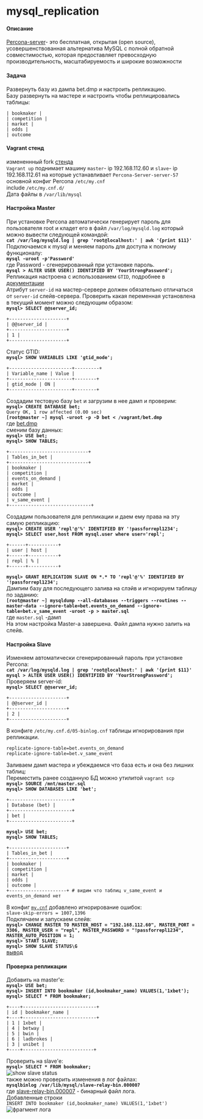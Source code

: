 # mysql_replication
####  Описание    
[Percona-server](https://www.percona.com/software/mysql-database/percona-server)- это бесплатная, открытая (open source), усовершенствованная альтернатива MySQL с полной обратной совместимостью, которая предоставляет превосходную производительность, масштабируемость и широкие возможности    
#### Задача   
Развернуть базу из дампа bet.dmp и настроить репликацию.    
Базу развернуть на мастере и настроить чтобы реплицировались таблицы:   
```
| bookmaker |
| competition |
| market |
| odds |
| outcome   
```
#### Vagrant стенд    
измененнный fork [стенда](https://gitlab.com/otus_linux/stands-mysql)   
`Vagrant up` поднимает машину `master`- ip 192.168.112.60 и `slave`- ip 192.168.112.61 на которые устанавливает `Percona-Server-server-57`    
основной конфиг Percona `/etc/my.cnf`   
include `/etc/my.cnf.d/`    
Дата файлы в `/var/lib/mysql`   
#### Настройка Master   
При установке Percona автоматически генерирует пароль для пользователя root и кладет его в
файл `/var/log/mysqld.log` который можно вывести следующей командой:    
**`cat /var/log/mysqld.log | grep 'root@localhost:' | awk '{print $11}'`**    
Подключаемся к mysql и меняем пароль для доступа к полному функционалу:   
**`mysql -uroot -p'Password'`**    
где Password - сгенерированный при установке пароль.    
**`mysql > ALTER USER USER() IDENTIFIED BY 'YourStrongPassword';`**   
Репликация настроена с использованием `GTID`, подробнее в [документации](https://dev.mysql.com/doc/refman/5.6/en/replication-gtids-concepts.html)   
Атрибут `server-id` на мастер-сервере должен обязательно отличаться от `server-id` слейв-сервера. Проверить какая переменная установлена в текущий
момент можно следующим образом:   
**`mysql> SELECT @@server_id;`**    
```
+---------------------+   
| @@server_id |   
+---------------------+   
| 1 |   
+---------------------+   
```     
Статус GTID:    
**`mysql> SHOW VARIABLES LIKE 'gtid_mode';`**   
```   
+-----------------------+---------+
| Variable_name | Value |
+-----------------------+--------+
| gtid_mode | ON |
+-----------------------+--------+
```   
Создадим тестовую базу `bet` и загрузим в нее дамп и проверим:    
**`mysql> CREATE DATABASE bet;`**   
`Query OK, 1 row affected (0.00 sec)`   
**`[root@master ~] mysql -uroot -p -D bet < /vagrant/bet.dmp`**   
где [bet.dmp](https://github.com/Hanafeevrus/mysql_replication/blob/master/bet.dmp)   
сменим базу данных:   
**`mysql> USE bet;`**   
**`mysql> SHOW TABLES;`**   
```
+-----------------------------+
| Tables_in_bet |
+-----------------------------+
| bookmaker |
| competition |
| events_on_demand |
| market |
| odds |
| outcome |
| v_same_event |
+------------------------------+    
```   
Создадим пользователя для репликации и даем ему права на эту самую репликацию:    
**`mysql> CREATE USER 'repl'@'%' IDENTIFIED BY '!passforrepl1234';`**   
**`mysql> SELECT user,host FROM mysql.user where user='repl';`**    
```
+------+-----------+
| user | host |
+------+-----------+
| repl | % |
+------+-----------+    
```   
**`mysql> GRANT REPLICATION SLAVE ON *.* TO 'repl'@'%' IDENTIFIED BY '!passforrepl1234';`**   
Дампим базу для последующего залива на слэйв и игнорируем таблицу по заданию:   
**`[root@master ~] mysqldump --all-databases --triggers --routines --master-data
--ignore-table=bet.events_on_demand --ignore-table=bet.v_same_event -uroot -p > master.sql`**   
где `master.sql` -дамп    
На этом настройка Master-а завершена. Файл дампа нужно залить на слейв.   

#### Настройка Slave    
Изменяем автоматически сгенерированный пароль при установке Percona:    
**`cat /var/log/mysqld.log | grep 'root@localhost:' | awk '{print $11}'`**    
**`mysql > ALTER USER USER() IDENTIFIED BY 'YourStrongPassword';`**     
Проверяем server-id:    
**`mysql> SELECT @@server_id;`**    
```
+---------------------+
| @@server_id |
+---------------------+
| 2 |
+---------------------+   
```    
В конфиге `/etc/my.cnf.d/05-binlog.cnf` таблицы игнорирования при репликации.   
```
replicate-ignore-table=bet.events_on_demand
replicate-ignore-table=bet.v_same_event   
```   
Заливаем дамп мастера и убеждаемся что база есть и она без лишних таблиц:   
Переместить ранее созданную БД можно утилитой `vagrant scp`   
**`mysql> SOURCE /mnt/master.sql`**   
**`mysql> SHOW DATABASES LIKE 'bet';`**   
```
+-----------------------+
| Database (bet) |
+-----------------------+
| bet |
+-----------------------+   
```   
**`mysql> USE bet;`**   
**`mysql> SHOW TABLES;`**   
```
+---------------------+
| Tables_in_bet |
+---------------------+
| bookmaker |
| competition |
| market |
| odds |
| outcome |
+---------------------+ # видим что таблиц v_same_event и events_on_demand нет    
```       
В конфиг [`my.cnf`](https://github.com/Hanafeevrus/mysql_replication/blob/master/conf/my.cnf) добавлено игнорирование ошибок:   
`slave-skip-errors = 1007,1396`   
Подклячаем и запускаем слейв:   
**`mysql> CHANGE MASTER TO MASTER_HOST = "192.168.112.60", MASTER_PORT = 3306, MASTER_USER = "repl", MASTER_PASSWORD = "!passforrepl1234", MASTER_AUTO_POSITION = 1;`**   
**`mysql> START SLAVE;`**   
**`mysql> SHOW SLAVE STATUS\G`**    
[вывод](https://github.com/Hanafeevrus/mysql_replication/blob/master/show%20slave%20status%5CG)
#### Проверка репликации    
Добавить на master'e:   
**`mysql> USE bet;`**   
**`mysql> INSERT INTO bookmaker (id,bookmaker_name) VALUES(1,'1xbet');`** 
**`mysql> SELECT * FROM bookmaker;`**   
```
+----+---------------------------+
| id | bookmaker_name |
+----+---------------------------+
| 1 | 1xbet |
| 4 | betway |
| 5 | bwin |
| 6 | ladbrokes |
| 3 | unibet |
+----+--------------------------+   
```   
Проверить на slave'e:   
**`mysql> SELECT * FROM bookmaker;`**   
![show slave status](https://github.com/Hanafeevrus/mysql_replication/blob/master/show%20slave%20status.png)    
также можно проверить изменения в лог файлах:   
**`mysqlbinlog /var/lib/mysql/slave-relay-bin.000007`**   
где [slave-relay-bin.000007](https://github.com/Hanafeevrus/mysql_replication/blob/master/slave-relay-bin.000007) - бинарный файл лога.   
Добавленные строки    
`INSERT INTO bookmaker (id,bookmaker_name) VALUES(1,'1xbet')`   
![фрагмент лога](https://github.com/Hanafeevrus/mysql_replication/blob/master/log_slave.png)
